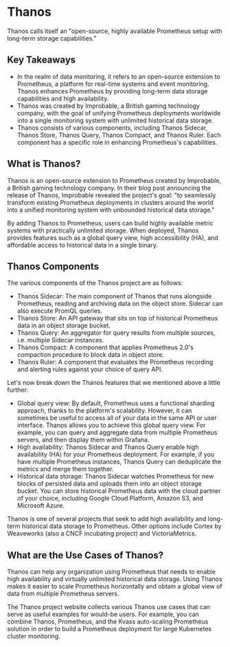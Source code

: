 # Thanos

Thanos calls itself an "open-source, highly available Prometheus setup with long-term storage capabilities."

## Key Takeaways

- In the realm of data monitoring, it refers to an open-source extension to Prometheus, a platform for real-time systems and event monitoring. Thanos enhances Prometheus by providing long-term data storage capabilities and high availability.
- Thanos was created by Improbable, a British gaming technology company, with the goal of unifying Prometheus deployments worldwide into a single monitoring system with unlimited historical data storage.
- Thanos consists of various components, including Thanos Sidecar, Thanos Store, Thanos Query, Thanos Compact, and Thanos Ruler. Each component has a specific role in enhancing Prometheus's capabilities.

## What is Thanos?

Thanos is an open-source extension to Prometheus created by Improbable, a British gaming technology company. In their blog post announcing the release of Thanos, Improbable revealed the project's goal: "to seamlessly transform existing Prometheus deployments in clusters around the world into a unified monitoring system with unbounded historical data storage."

By adding Thanos to Prometheus, users can build highly available metric systems with practically unlimited storage. When deployed, Thanos provides features such as a global query view, high accessibility (HA), and affordable access to historical data in a single binary.

## Thanos Components

The various components of the Thanos project are as follows:

- Thanos Sidecar: The main component of Thanos that runs alongside Prometheus, reading and archiving data on the object store. Sidecar can also execute PromQL queries.
- Thanos Store: An API gateway that sits on top of historical Prometheus data in an object storage bucket. 
- Thanos Query: An aggregator for query results from multiple sources, i.e. multiple Sidecar instances.
- Thanos Compact: A component that applies Prometheus 2.0's compaction procedure to block data in object store.
- Thanos Ruler: A component that evaluates the Prometheus recording and alerting rules against your choice of query API.

Let's now break down the Thanos features that we mentioned above a little further:

- Global query view: By default, Prometheus uses a functional sharding approach, thanks to the platform's scalability. However, it can sometimes be useful to access all of your data in the same API or user interface. Thanos allows you to achieve this global query view. For example, you can query and aggregate data from multiple Prometheus servers, and then display them within Grafana.
- High availability: Thanos Sidecar and Thanos Query enable high availability (HA) for your Prometheus deployment. For example, if you have multiple Prometheus instances, Thanos Query can deduplicate the metrics and merge them together.
- Historical data storage: Thanos Sidecar watches Prometheus for new blocks of persisted data and uploads them into an object storage bucket. You can store historical Prometheus data with the cloud partner of your choice, including Google Cloud Platform, Amazon S3, and Microsoft Azure.

Thanos is one of several projects that seek to add high availability and long-term historical data storage to Prometheus. Other options include Cortex by Weaveworks (also a CNCF incubating project) and VictoriaMetrics.

## What are the Use Cases of Thanos?

Thanos can help any organization using Prometheus that needs to enable high availability and virtually unlimited historical data storage. Using Thanos makes it easier to scale Prometheus horizontally and obtain a global view of data from multiple Prometheus servers.

The Thanos project website collects various Thanos use cases that can serve as useful examples for would-be users. For example, you can combine Thanos, Prometheus, and the Kvass auto-scaling Prometheus solution in order to build a Prometheus deployment for large Kubernetes cluster monitoring.

